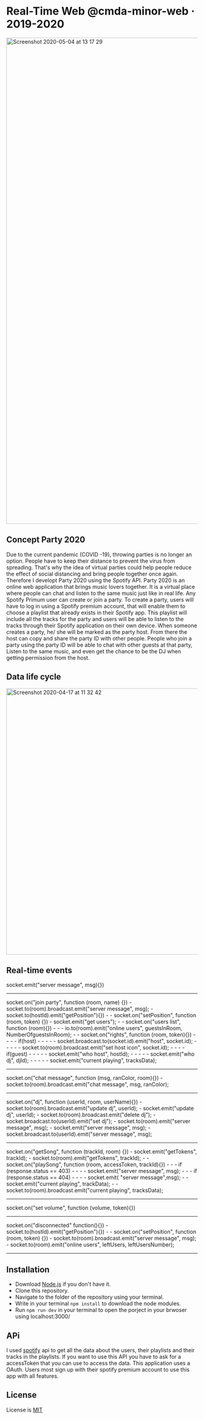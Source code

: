 # Real-Time Web @cmda-minor-web · 2019-2020
<img width="1280" alt="Screenshot 2020-05-04 at 13 17 29" src="https://user-images.githubusercontent.com/45425087/80960728-b756f280-8e09-11ea-9b5a-98d2cbfc07db.png">

## Concept Party 2020
Due to the current pandemic (COVID -19), throwing parties is no longer an option. People have to keep their distance to prevent the virus from spreading. That's why the idea of virtual parties could help people reduce the effect of social distancing and bring people together once again. Therefore I developt Party 2020 using the Spotify API. 
Party 2020 is an online web application that brings music lovers together. It is a virtual place where people can chat and listen to the same music just like in real life. Any Spotify Primum user can create or join a party. To create a party, users will have to log in using a Spotify premium account, that will enable them to choose a playlist that already exists in their Spotify app. This playlist will include all the tracks for the party and users will be able to listen to the tracks through their Spotify application on their own device. 
When someone creates a party, he/ she will be marked as the party host. From there the host can copy and share the party ID with other people. 
People who join a party using the party ID will be able to chat with other guests at that party, Listen to the same music, and even get the chance to be the DJ when getting permission from the host.

## Data life cycle
<img width="701" alt="Screenshot 2020-04-17 at 11 32 42" src="https://user-images.githubusercontent.com/45425087/79802132-bd57c880-835f-11ea-9893-94e36ea9f9e4.png">

## Real-time events
socket.emit("server message", msg){}) 
<hr/>
socket.on("join party", function (room, name) {})
- socket.to(room).broadcast.emit("server message", msg);
- socket.to(hostId).emit("getPosition"){})
- - socket.on("setPosition", function (room, token) {})
- socket.emit("get users");
- - socket.on("users list", function (room){}) 
- - - io.to(room).emit("online users", guestsInRoom, NumberOfguestsInRoom);
- - socket.on("rights", function (room, token){})
- - - - if(host)
- - - - - socket.broadcast.to(socket.id).emit("host", socket.id);
- - - - - socket.to(room).broadcast.emit("set host icon", socket.id);
- - - - if(guest)
- - - - - socket.emit("who host", hostId);
- - - - - socket.emit("who dj", djId);
- - - - - socket.emit("current playing", tracksData);
<hr/>
socket.on("chat message", function (msg, ranColor, room){}) 
- socket.to(room).broadcast.emit("chat message", msg, ranColor);
<hr/>
socket.on("dj", function (userId, room, userName){}) 
- socket.to(room).broadcast.emit("update dj", userId);
- socket.emit("update dj", userId);
- socket.to(room).broadcast.emit("delete dj");
- socket.broadcast.to(userId).emit("set dj");
- socket.to(room).emit("server message", msg);
- socket.emit("server message", msg);
- socket.broadcast.to(userId).emit("server message", msg);
<hr/>
socket.on("getSong", function (trackId, room) {})
- socket.emit("getTokens", trackId);
- socket.to(room).emit("getTokens", trackId);
- - socket.on("playSong", function (room, accessToken, trackId){})
- - -  if (response.status == 403)
- - - - socket.emit("server message", msg);
- - -  if (response.status == 404) 
- - - - socket.emit( "server message",msg);
- - socket.emit("current playing", trackData);
- - socket.to(room).broadcast.emit("current playing", tracksData);
<hr/>
socket.on("set volume", function (volume, token){}) 
<hr/>
socket.on("disconnected" function(){}) 
- socket.to(hostId).emit("getPosition"){})
- - socket.on("setPosition", function (room, token) {})
- socket.to(room).broadcast.emit("server message", msg);
- socket.to(room).emit("online users", leftUsers, leftUsersNumber);
<hr/>

## Installation
- Download [Node.js](https://nodejs.org/en/) if you don't have it. 
- Clone this repository.
- Navigate to the folder of the repository using your terminal.
- Write in your terminal ```npm install``` to download the node modules.
- Run ``` npm run dev ``` in your terminal to open the porject in your brwoser using localhost:3000/

## APi
I used [spotify](https://www.npmjs.com/package/spotify-web-api-node) api to get all the data about the users, their playlists and their tracks in the playlists.
If you want to use this API you have to ask for a accessToken that you can use to access the data.
This application uses a OAuth. Users most sign up with their spotify premium account to use this app with all features. 

## License
License is [MIT](https://github.com/MohamadAlGhorani/real-time-web-1920/blob/master/LICENSE) 
